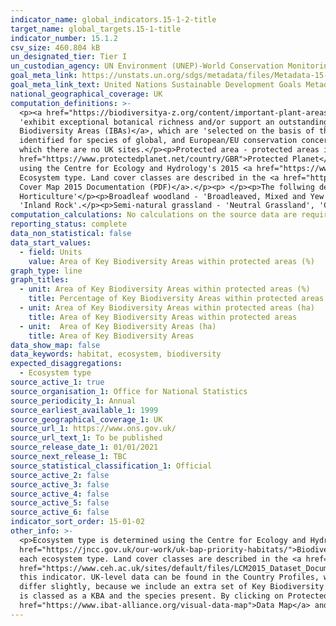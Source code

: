 ```yaml
---
indicator_name: global_indicators.15-1-2-title
target_name: global_targets.15-1-title
indicator_number: 15.1.2
csv_size: 460.804 kB
un_designated_tier: Tier I
un_custodian_agency: UN Environment (UNEP)-World Conservation Monitoring Centre (WCMC), UN Environment (UNEP)
goal_meta_link: https://unstats.un.org/sdgs/metadata/files/Metadata-15-01-02.pdf
goal_meta_link_text: United Nations Sustainable Development Goals Metadata (PDF 455 KB)
national_geographical_coverage: UK
computation_definitions: >-
  <p><a href="https://biodiversitya-z.org/content/important-plant-areas-ipa">Key Biodiversity Area</a> - Key Biodiversity Areas (KBAs) include 1) <a href="https://biodiversitya-z.org/content/important-plant-areas-ipa">Important Plant Areas</a>, which are natural or semi-natural sites that
  'exhibit exceptional botanical richness and/or support an outstanding assemblage of rare, threatened and/or endemic plant species and/or vegetation of high botanic value', 2) <a href="https://www.arcgis.com/home/item.html?id=c38f60f68f094f269d90db26b1381837">Important Bird and
  Biodiversity Areas (IBAs)</a>, which are 'selected on the basis of the bird numbers and species complements they hold. IBAs are particularly important for species that congregate in large numbers, such as wintering and passage waterbirds and breeding seabirds. Many sites have also been
  identified for species of global, and European/EU conservation concern.', and 3) Alliance for Zero Extinction sites, which contain '95% or more of the remaining population of one or more species listed as endangered or critically endangered on the IUCN Red List of Threatened Species' of
  which there are no UK sites.</p><p>Protected area - protected areas include Nature Reserves, National Parks, Areas of Outsatnding Natural Beauty (AONB), Sites of Special Scientific Interest (SSSI), Heritage Coast, and National Scenic Areas. For the full list of designations please see <a
  href="https://www.protectedplanet.net/country/GBR">Protected Planet</a>. Protected areas are taken from the World Database of Protected Areas (WDPA). Note that the data presented here do not include any Marine Protected Areas (MPAs).</p><p>Ecosystem type - Ecosystem type is determined
  using the Centre for Ecology and Hydrology's 2015 <a href="https://www.ceh.ac.uk/services/land-cover-map-2015">Land Cover Map (LCM2015)</a>. This uses satellite data to categorise land into land cover classes, which are further aggregated to 'aggregate classes', here referred to as
  Ecosystem type. Land cover classes are described in the <a href="https://data.jncc.gov.uk/data/0b7943ea-2eee-47a9-bd13-76d1d66d471f/JNCC-Report-307-SCAN-WEB.pdf">JNCC Report 307</a> and in the <a href="https://www.ceh.ac.uk/sites/default/files/LCM2015_Dataset_Documentation.pdf">Land
  Cover Map 2015 Documentation (PDF)</a>.</p><p> </p><p>The follwing definitions give the broad habitats included in each Ecosystem type, with notes in brackets. Where no definition is given, the boad habitat name is the same as the ecosystem type -</p><p>Arable - 'Arable and
  Horticulture'</p><p>Broadleaf woodland - 'Broadleaved, Mixed and Yew Woodland'</p><p>Coastal - 'Supra-littoral Rock', 'Littoral Rock' and 'Littoral Sediment' (including saltmarsh)</p><p>Mountain, heath, bog - 'Dwarf Shrub Heath' (including heather and heather grassland), 'Bog', and
  'Inland Rock'.</p><p>Semi-natural grassland - 'Neutral Grassland', 'Calcareous Grassland', 'Acid Grassland', and 'Fen, Marsh and Swamp'.</p>
computation_calculations: No calculations on the source data are required.
reporting_status: complete
data_non_statistical: false
data_start_values:
  - field: Units
    value: Area of Key Biodiversity Areas within protected areas (%)
graph_type: line
graph_titles:
  - unit: Area of Key Biodiversity Areas within protected areas (%)
    title: Percentage of Key Biodiversity Areas within protected areas
  - unit: Area of Key Biodiversity Areas within protected areas (ha)
    title: Area of Key Biodiversity Areas within protected areas
  - unit:  Area of Key Biodiversity Areas (ha)
    title: Area of Key Biodiversity Areas
data_show_map: false
data_keywords: habitat, ecosystem, biodiversity
expected_disaggregations:
  - Ecosystem type
source_active_1: true
source_organisation_1: Office for National Statistics
source_periodicity_1: Annual
source_earliest_available_1: 1999
source_geographical_coverage_1: UK
source_url_1: https://www.ons.gov.uk/
source_url_text_1: To be published
source_release_date_1: 01/01/2021
source_next_release_1: TBC
source_statistical_classification_1: Official
source_active_2: false
source_active_3: false
source_active_4: false
source_active_5: false
source_active_6: false
indicator_sort_order: 15-01-02
other_info: >-
  <p>Ecosystem type is determined using the Centre for Ecology and Hydrology's 2015 <a href="https://www.ceh.ac.uk/services/land-cover-map-2015">Land Cover Map (LCM2015)</a>. This uses satellite data to categorise land into land cover classes, which are based on the <a
  href="https://jncc.gov.uk/our-work/uk-bap-priority-habitats/">Biodiversity Action Plan (BAP) Broad Habitats</a>. Land cover classes are further aggregated to 'aggregate classes', here referred to as Ecosystem type.  See definitions (above) for the land cover classes that are included in
  each ecosystem type. Land cover classes are described in the <a href="https://data.jncc.gov.uk/data/0b7943ea-2eee-47a9-bd13-76d1d66d471f/JNCC-Report-307-SCAN-WEB.pdf">JNCC Report 307 (PDF)</a>. Please see the <a
  href="https://www.ceh.ac.uk/sites/default/files/LCM2015_Dataset_Documentation.pdf">Land Cover Map 2015 Documentation (PDF)</a> for methods.</p><p><a href="https://www.ibat-alliance.org/dashboard">The International Biodiversity Assessment Tool (IBAT)</a> reports international data for
  this indicator. UK-level data can be found in the Country Profiles, with further information included on Protected Area designation types, and IUCN management categories. To view these you will need to create a log in but this is free to do. Please note that the figures we present here
  differ slightly, because we include an extra set of Key Biodiversity Areas (KBAs), namely Important Plant Areas. IBAT gives the option to view individula KBAs and Protected Areas on a map - by clicking on KBAs, and then on the name of the area the user is given more information on why it
  is classed as a KBA and the species present. By clicking on Protected Areas, and then on the name of the area, the user is taken to the individual area on <a href="https://www.protectedplanet.net/en/search-areas?geo_type=site">Protected Planet</a>. To use the map go to <a
  href="https://www.ibat-alliance.org/visual-data-map">Data Map</a> and make selections in Apply Layers.</p><p> Data follows the UN specification for this indicator. This indicator has not been identified in collaboration with topic experts.
---
```

